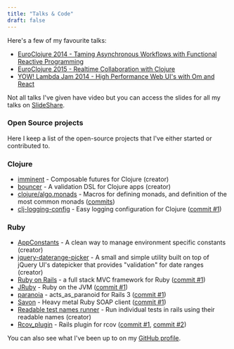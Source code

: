 ```yaml
---
title: "Talks & Code"
draft: false
---
```


Here's a few of my favourite talks:

- [EuroClojure 2014 - Taming Asynchronous Workflows with Functional Reactive Programming](https://vimeo.com/100688924) 
- [EuroClojure 2015 - Realtime Collaboration with Clojure](https://www.youtube.com/watch?v=3QR8meTrh5g)
- [YOW! Lambda Jam 2014 - High Performance Web UI's with Om and React](https://www.youtube.com/watch?v=xzVEaI_T1Kg)

Not all talks I've given have video but you can access the slides for all my talks on [SlideShare](https://www.slideshare.net/borgesleonardo). 


### Open Source projects

Here I keep a list of the open-source projects that I've either started or contributed to.

### Clojure

- [imminent](https://github.com/leonardoborges/imminent) - Composable futures for Clojure (creator)
- [bouncer](https://github.com/leonardoborges/bouncer) - A validation DSL for Clojure apps (creator)
- [clojure/algo.monads](https://github.com/clojure/algo.monads) - Macros for defining monads, and definition of the most common monads ([commits](https://github.com/clojure/algo.monads/commits?author=leonardoborges))
- [clj-logging-config](https://github.com/malcolmsparks/clj-logging-config) - Easy logging configuration for Clojure ([commit #1][7])

### Ruby

- [AppConstants](http://github.com/leonardoborges/app_constants) - A clean way to manage environment specific constants (creator)
- [jquery-daterange-picker](https://github.com/leonardoborges/jquery-daterange-picker) - A small and simple utility built on top of jQuery UI's datepicker that provides "validation" for date ranges (creator)
- [Ruby on Rails](http://github.com/rails/rails/tree/master) - a full stack MVC
framework for Ruby ([commit #1][1])
- [JRuby](http://github.com/jruby/jruby/tree/master) - Ruby on the JVM ([commit #1][2])
- [paranoia](https://github.com/radar/paranoia) - acts_as_paranoid for Rails 3 ([commit #1][3])
- [Savon](http://github.com/rubiii/savon) - Heavy metal Ruby SOAP client ([commit #1][4])
- [Readable test names runner](http://github.com/leonardoborges/readable_test_names_runner/tree/maste) - Run individual tests in rails using their readable names (creator)
- [Rcov_plugin](http://github.com/commondream/rcov_plugin/tree/master) - Rails plugin for rcov ([commit #1][5], [commit #2][6])


You can also see what I've been up to on my [GitHub profile](https://github.com/leonardoborges).

[1]: https://github.com/rails/rails/commit/0c391b46fb39b697bbae1493caade23e2ddbd8a6
[2]: https://github.com/jruby/jruby/commit/e85018a
[3]: https://github.com/radar/paranoia/commit/f766bbc81c4d0b89d39062a716f4afa93bd6492d
[4]: https://github.com/calamitas/savon/commit/0c3aa5e65cc2a3a417bbdcfccdfd21f665a0aff1
[5]: https://github.com/commondream/rcov_plugin/commit/49631bb57fa9c7aa26375455b2523b7cd30a158c
[6]: https://github.com/commondream/rcov_plugin/commit/b22b1883e9dfa50248fa22b1ae0e1859f8c75118
[7]: https://github.com/malcolmsparks/clj-logging-config/commit/ec8a08535daad01eb9f23e92771b623b5902c8c9

